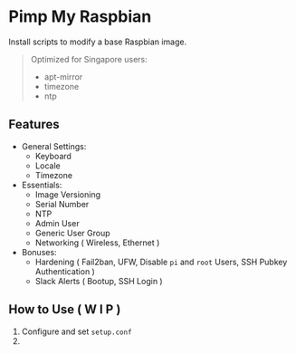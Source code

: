 # Pimp My Raspbian

Install scripts to modify a base Raspbian image.
> Optimized for Singapore users: 
> - apt-mirror 
> - timezone 
> - ntp

## Features
- General Settings: 
  - Keyboard
  - Locale 
  - Timezone
- Essentials: 
  - Image Versioning
  - Serial Number
  - NTP
  - Admin User 
  - Generic User Group
  - Networking ( Wireless, Ethernet )
- Bonuses: 
  - Hardening ( Fail2ban, UFW, Disable `pi` and `root` Users, SSH Pubkey Authentication )
  - Slack Alerts ( Bootup, SSH Login )

## How to Use ( W I P )
1. Configure and set `setup.conf`
2.
